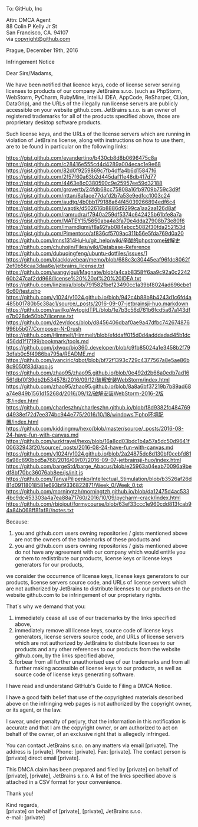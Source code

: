 To: GitHub, Inc

Attn: DMCA Agent  
88 Colin P Kelly Jr St  
San Francisco, CA. 94107  
via copyright@github.com  

Prague, December 19th, 2016

Infringement Notice

Dear Sirs/Madams,

We have been notified that licence keys, code of license server serving licenses to products of our company JetBrains s.r.o. (such as
PhpStorm, WebStorm, PyCharm, RubyMine, IntelliJ IDEA, AppCode, ReSharper, CLion, DataGrip), and the
URLs of the illegally run license servers are publicly accessible on your website github.com.
JetBrains s.r.o. is an owner of registered trademarks for all of the products specified above, those
are proprietary desktop software products.

Such license keys, and the URLs of the license servers which are running in violation of JetBrains license, along with instructions on how to use them, are to be
found in particular on the following links:

https://gist.github.com/evandertino/b430cb8d8b0696475c8a  
https://gist.github.com/c28416e555cd4d4289a004ecac1e9e68  
https://gist.github.com/82d0f9259869c7fb4dffa4b6d15847f6  
https://gist.github.com/2f57f60a63b2d445daf11e48db417d77  
https://gist.github.com/4463e8c0380590c9e25957ee59d32188  
https://gist.github.com/grovertb/24fdb68cc75808a16fb9709b759c3d9f  
https://gist.github.com/nttan/6a1ace77dafd2b7a53e9edfcc1003c24  
https://gist.github.com/audtg/4b0bb179188a64f45039266894edf6c4  
https://gist.github.com/waptik/d502616b8886d9299ca1aa2aa126d8af  
https://gist.github.com/ramrudra/f7940a259df5374c642425b61bfe8a7a  
https://gist.github.com/MATEY15/5650aba4a3fa70e4dda27908b73e80f6  
https://gist.github.com/imamdigmi/f8a92fab084ebcc5082f30fda252153d  
https://gist.github.com/Pimentoso/af836cf5709ac311b56e5fda769d0a20  
https://github.com/lmns1314HuHu/git_help/wiki/辛酸的phpstrome破解史  
https://github.com/chuhojin/Files/wiki/Database-Reference  
https://github.com/dubuqingfeng/ubuntu-dotfiles/issues/1  
https://github.com/blacklovebear/memo/blob/688c3c30445eaf96fdc8062f2ef0b56caa3daa6e/jetbrains_license.txt  
https://github.com/wangyigui/Magnate/blob/a4cab8358ff6aa9c92a0c224260b247caf2dd968/license%20%20of%20%20IDEA.txt   
https://github.com/linzixi/a/blob/791582fbef23490cc1a39bf8024ad696cbe16c60/test.php  
https://github.com/y1024/y1024.github.io/blob/942c4b88b8b4243d1c6fd4a485b01780b5c38ac1/source/_posts/2016-09-07-jetbrainsji-huo.markdown  
https://github.com/ravilkg/AvtogidTPL/blob/1e7b3c56d761b6fcd5a67a143dfe7b028de50bb7/license.txt  
https://github.com/d2ev/docs/blob/d8456406dbaf0ae9a47dfbc742674876996b5b07/Composer-N-Drush  
https://github.com/Himmelt/Himmelt/blob/efddaff015d0d4adddadad45b1dc456dd1f17199/bookmark/tools.md  
https://github.com/jxlwqq/bio360_developer/blob/c9fb85024a1e3458b2f793dfab0c5f4986ba795a/README.md  
https://github.com/ivanciric/qbot/blob/bf72f1393c729c4377567a8e5ae86b8c9050f83d/app.js   
https://github.com/zhao95/zhao95.github.io/blob/0e492d2b66a0edb7ad16561dbf0f39db2b534578/2016/09/12/破解安装WebStorm/index.html 
https://github.com/zhao95/zhao95.github.io/blob/8a8a6bf37219b7b89ad68a74e849b1561d15268d/2016/09/12/破解安装WebStorm-2016-2版本/index.html  
https://github.com/charleszhn/charleszhn.github.io/blob/f8d9382fc484769d4938ef72d7ee374bc944e775/2016/10/18/windows下php环境配置/index.html  
https://github.com/kiddingmu/hexo/blob/master/source/_posts/2016-08-24-have-fun-with-canvas.md  
https://github.com/wzktravel/hexo/blob/16a8cd03bdc1b4a57a5dc50d9641f00632943f20/source/_posts/2016-08-24-have-fun-with-canvas.md  
https://github.com/y1024/y1024.github.io/blob/2a24875dc8d130bf0cebfd816a98c890bbd5a768/2016/09/07/2016-09-07-jetbrainsji-huo/index.html  
https://github.com/bargeStd/barge_Abacus/blob/e25963a04eab70096a9bedf8bf70bc36076ab8ee/js/init.js  
https://github.com/TanyaPilipenko/Intellectual_Stimulation/blob/b3526af26d81d09118018581e693bf9336822871/Week_0/Week_0.txt  
https://github.com/morningtzh/morningtzh.github.io/blob/da12475d4ac5334bc9dc453303a4a7ea88a71760/2016/10/09/pycharm-crack/index.html  
https://github.com/rbiojout/formycourse/blob/63ef33ccc1e960cdd813fcab94a84b068ff81af8//notes.txt

Because:
1) you and github.com users owning repositories / gists mentioned above are not the owners of the
trademarks of these products and  
2) you and github.com users owning repositories / gists mentioned above do not have any agreement
with our company which would entitle you or them to redistribute our products, license keys or
license keys generators for our products,

we consider the occurrence of license keys, license keys generators to our products, license servers
source code, and URLs of license servers which are not authorized by JetBrains to distribute
licenses to our products on the website github.com to be infringement of our proprietary rights.

That´s why we demand that you:  
1) immediately cease all use of our trademarks by the links specified above,  
2) immediately remove all license keys, source code of license keys generators, license servers
source code, and URLs of license servers which are not authorized by JetBrains to distribute
licenses to our products and any other references to our products from the website github.com, by
the links specified above,  
3) forbear from all further unauthorised use of our trademarks and from all further making
accessible of license keys to our products, as well as source code of license keys generating software. 

I have read and understand GitHub's Guide to Filing a DMCA Notice.

I have a good faith belief that use of the copyrighted materials described above on the infringing
web pages is not authorized by the copyright owner, or its agent, or the law.

I swear, under penalty of perjury, that the information in this notification is accurate and that I
am the copyright owner, or am authorized to act on behalf of the owner, of an exclusive right that
is allegedly infringed.

You can contact JetBrains s.r.o. on any matters via email [private]. The address is [private]. Phone: [private]. Fax: [private]. The contact person is [private] direct email
[private].

This DMCA claim has been prepared and filed by [private] on behalf of [private], [private], JetBrains s.r.o.
A list of the links specified above is attached in a CSV format for your convenience.

Thank you!

Kind regards,  
[private] on behalf of [private], [private], JetBrains s.r.o.  
e-mail: [private]
